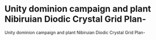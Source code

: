 # Unity dominion campaign and plant Nibiruian Diodic Crystal Grid Plan-

Unity dominion campaign and plant Nibiruian Diodic Crystal Grid Plan-